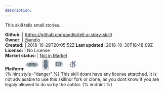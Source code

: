 ```yaml
---
description: 
---
```

This skill tells small stories.

**Github:** | (https://github.com/andlo/tell-a-story-skill)  
**Owner:** | [@andlo](https://github.com/andlo)  
**Created:** | 2018-10-29T20:05:52Z  **Last updated:** 2018-10-30T18:48:09Z  
**License:** | No License  
**Market status:** | [Not in Market](https://market.mycroft.ai/skill/)  
**Platform:**   ![](.gitbook/assets/mark-1-icon.png)  ![](.gitbook/assets/mark-2-icon.png)  ![](.gitbook/assets/picroft-icon.png)  ![](.gitbook/assets/kde.png)   
{% hint style="danger" %}
This skill dosnt have any license attatched. It is not adviasable to use this skillnor fork or clone, as you dont know if you are legaly allowed to do so by the auhtor.
{% endhint %}
